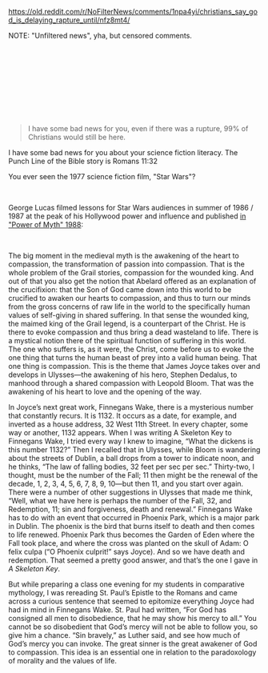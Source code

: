 https://old.reddit.com/r/NoFilterNews/comments/1npa4yi/christians_say_god_is_delaying_rapture_until/nfz8mt4/

NOTE: "Unfiltered news", yha, but censored comments.

&nbsp;

&nbsp;

&nbsp;

&nbsp;

&nbsp;

> I have some bad news for you, even if there was a rupture, 99% of Christians would still be here.

I have some bad news for you about your science fiction literacy. The Punch Line of the Bible story is Romans 11:32

You ever seen the 1977 science fiction film, "Star Wars"?

&nbsp;

 George Lucas filmed lessons for Star Wars audiences in summer of 1986 / 1987 at the peak of his Hollywood power and influence and published [in "Power of Myth" 1988](https://billmoyers.com/series/joseph-campbell-and-the-power-of-myth-1988/): 

&nbsp;

The big moment in the medieval myth is the awakening of the heart to compassion, the transformation of passion into compassion. That is the whole problem of the Grail stories, compassion for the wounded king. And out of that you also get the notion that Abelard offered as an explanation of the crucifixion: that the Son of God came down into this world to be crucified to awaken our hearts to compassion, and thus to turn our minds from the gross concerns of raw life in the world to the specifically human values of self-giving in shared suffering. In that sense the wounded king, the maimed king of the Grail legend, is a counterpart of the Christ. He is there to evoke compassion and thus bring a dead wasteland to life. There is a mystical notion there of the spiritual function of suffering in this world. The one who suffers is, as it were, the Christ, come before us to evoke the one thing that turns the human beast of prey into a valid human being. That one thing is compassion. This is the theme that James Joyce takes over and develops in Ulysses—the awakening of his hero, Stephen Dedalus, to manhood through a shared compassion with Leopold Bloom. That was the awakening of his heart to love and the opening of the way.

In Joyce’s next great work, Finnegans Wake, there is a mysterious number that constantly recurs. It is 1132. It occurs as a date, for example, and inverted as a house address, 32 West 11th Street. In every chapter, some way or another, 1132 appears. When I was writing A Skeleton Key to Finnegans Wake, I tried every way I knew to imagine, “What the dickens is this number 1132?” Then I recalled that in Ulysses, while Bloom is wandering about the streets of Dublin, a ball drops from a tower to indicate noon, and he thinks, “The law of falling bodies, 32 feet per sec per sec.” Thirty-two, I thought, must be the number of the Fall; 11 then might be the renewal of the decade, 1, 2, 3, 4, 5, 6, 7, 8, 9, 10—but then 11, and you start over again. There were a number of other suggestions in Ulysses that made me think, “Well, what we have here is perhaps the number of the Fall, 32, and Redemption, 11; sin and forgiveness, death and renewal.” Finnegans Wake has to do with an event that occurred in Phoenix Park, which is a major park in Dublin. The phoenix is the bird that burns itself to death and then comes to life renewed. Phoenix Park thus becomes the Garden of Eden where the Fall took place, and where the cross was planted on the skull of Adam: O felix culpa (“O Phoenix culprit!” says Joyce). And so we have death and redemption. That seemed a pretty good answer, and that’s the one I gave in *A Skeleton Key*.

But while preparing a class one evening for my students in comparative mythology, I was rereading St. Paul’s Epistle to the Romans and came across a curious sentence that seemed to epitomize everything Joyce had had in mind in Finnegans Wake. St. Paul had written, “For God has consigned all men to disobedience, that he may show his mercy to all.” You cannot be so disobedient that God’s mercy will not be able to follow you, so give him a chance. “Sin bravely,” as Luther said, and see how much of God’s mercy you can invoke. The great sinner is the great awakener of God to compassion. This idea is an essential one in relation to the paradoxology of morality and the values of life.
